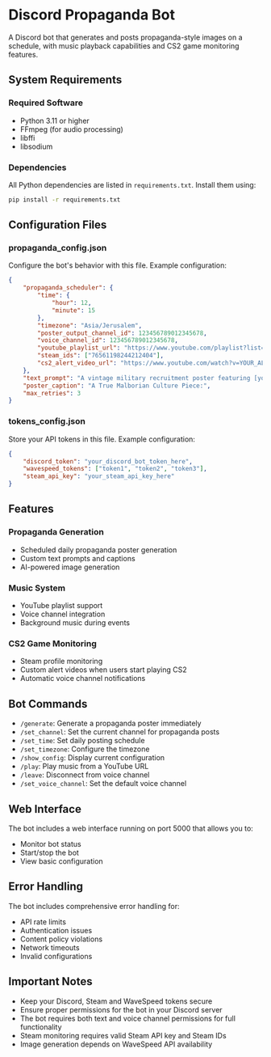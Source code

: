 
# Discord Propaganda Bot

A Discord bot that generates and posts propaganda-style images on a schedule, with music playback capabilities and CS2 game monitoring features.

## System Requirements

### Required Software
- Python 3.11 or higher
- FFmpeg (for audio processing)
- libffi
- libsodium

### Dependencies
All Python dependencies are listed in `requirements.txt`. Install them using:
```bash
pip install -r requirements.txt
```

## Configuration Files

### propaganda_config.json
Configure the bot's behavior with this file. Example configuration:
```json
{
    "propaganda_scheduler": {
        "time": {
            "hour": 12,
            "minute": 15
        },
        "timezone": "Asia/Jerusalem",
        "poster_output_channel_id": 123456789012345678,
        "voice_channel_id": 123456789012345678,
        "youtube_playlist_url": "https://www.youtube.com/playlist?list=YOUR_PLAYLIST_ID",
        "steam_ids": ["76561198244212404"],
        "cs2_alert_video_url": "https://www.youtube.com/watch?v=YOUR_ALERT_VIDEO_ID"
    },
    "text_prompt": "A vintage military recruitment poster featuring [your description]",
    "poster_caption": "A True Malborian Culture Piece:",
    "max_retries": 3
}
```

### tokens_config.json
Store your API tokens in this file. Example configuration:
```json
{
    "discord_token": "your_discord_bot_token_here",
    "wavespeed_tokens": ["token1", "token2", "token3"],
    "steam_api_key": "your_steam_api_key_here"
}
```

## Features

### Propaganda Generation
- Scheduled daily propaganda poster generation
- Custom text prompts and captions
- AI-powered image generation

### Music System
- YouTube playlist support
- Voice channel integration
- Background music during events

### CS2 Game Monitoring
- Steam profile monitoring
- Custom alert videos when users start playing CS2
- Automatic voice channel notifications

## Bot Commands

- `/generate`: Generate a propaganda poster immediately
- `/set_channel`: Set the current channel for propaganda posts
- `/set_time`: Set daily posting schedule
- `/set_timezone`: Configure the timezone
- `/show_config`: Display current configuration
- `/play`: Play music from a YouTube URL
- `/leave`: Disconnect from voice channel
- `/set_voice_channel`: Set the default voice channel

## Web Interface

The bot includes a web interface running on port 5000 that allows you to:
- Monitor bot status
- Start/stop the bot
- View basic configuration

## Error Handling

The bot includes comprehensive error handling for:
- API rate limits
- Authentication issues
- Content policy violations
- Network timeouts
- Invalid configurations

## Important Notes

- Keep your Discord, Steam and WaveSpeed tokens secure
- Ensure proper permissions for the bot in your Discord server
- The bot requires both text and voice channel permissions for full functionality
- Steam monitoring requires valid Steam API key and Steam IDs
- Image generation depends on WaveSpeed API availability
